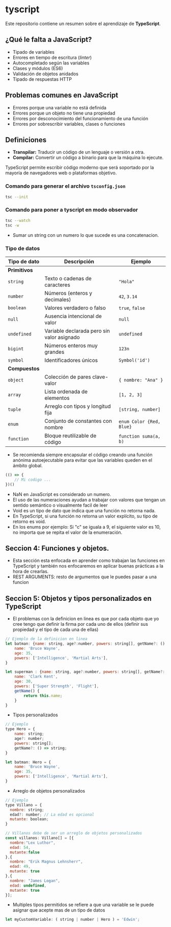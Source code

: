 # tyscript
Este repositorio contiene un resumen sobre el aprendizaje de **TypeScript**.

## ¿Qué le falta a JavaScript?

- Tipado de variables
- Errores en tiempo de escritura (_linter_)
- Autocompletado según las variables
- Clases y módulos (ES6)
- Validación de objetos anidados
- Tipado de respuestas HTTP

## Problemas comunes en JavaScript

- Errores porque una variable no está definida
- Errores porque un objeto no tiene una propiedad
- Errores por desconocimiento del funcionamiento de una función
- Errores por sobrescribir variables, clases o funciones

## Definiciones

- **Transpilar:** Traducir un código de un lenguaje o versión a otra.
- **Compilar:** Convertir un código a binario para que la máquina lo ejecute.

TypeScript permite escribir código moderno que será soportado por la mayoría de navegadores web o plataformas objetivo.

### Comando para generar el archivo `tsconfig.json`

```bash
tsc --init
```

### Comando para poner a tyscript en modo observador
```bash
tsc --watch
tsc -w
``` 

- Sumar un string con un numero lo que sucede es una concatenacion.

### Tipo de datos

| Tipo de dato      | Descripción                                 | Ejemplo                |
|-------------------|---------------------------------------------|------------------------|
| **Primitivos**    |                                             |                        |
| `string`          | Texto o cadenas de caracteres                | `"Hola"`               |
| `number`          | Números (enteros y decimales)                | `42`, `3.14`           |
| `boolean`         | Valores verdadero o falso                    | `true`, `false`        |
| `null`            | Ausencia intencional de valor                | `null`                 |
| `undefined`       | Variable declarada pero sin valor asignado   | `undefined`            |
| `bigint`          | Números enteros muy grandes                  | `123n`                 |
| `symbol`          | Identificadores únicos                       | `Symbol('id')`         |
| **Compuestos**    |                                             |                        |
| `object`          | Colección de pares clave-valor               | `{ nombre: "Ana" }`    |
| `array`           | Lista ordenada de elementos                  | `[1, 2, 3]`            |
| `tuple`           | Arreglo con tipos y longitud fija            | `[string, number]`     |
| `enum`            | Conjunto de constantes con nombre            | `enum Color {Red, Blue}`|
| `function`        | Bloque reutilizable de código                | `function suma(a, b)`  |

- Se recomienda siempre encapsular el código creando una función anónima autoejecutable para evitar que las variables queden en el ámbito global.

```js
(() => {
    // Mi codigo ...
})()
```

- NaN en JavaScript es considerado un numero.
- El uso de las numeraciones ayudan a trabajar con valores que tengan un sentido semántico o visualmente facil de leer
- Void es un tipo de dato que indica que una función no retorna nada.
- En TypeScript, si una función no retorna un valor explícito, su tipo de retorno es void.
- En los enums por ejemplo: Si "c" se iguala a 9, el siguiente valor es 10, no importa que se repita el valor de la enumeración.

## Seccion 4: Funciones y objetos.

- Esta sección esta enfocada en aprender como trabajan las funciones en TypeScript y también nos enfocaremos en aplicar buenas prácticas a la hora de crearlas.
- REST ARGUMENTS: resto de argumentos que le puedes pasar a una funcion

## Seccion 5: Objetos y tipos personalizados en TypeScript

- El problemas con la definicion en linea es que por cada objeto que yo cree tengo que definir la firma por cada uno de ellos (definir sus propiedad y el tipo de cada una de ellas)

```js
// Ejemplo de la definicion en linea
let batman: {name: string, age?:number, powers: string[], getName?: () => string} = {
    name: 'Bruce Wayne',
    age: 35,
    powers: ['Intelligence', 'Martial Arts'],
}

let superman : {name: string, age?:number, powers: string[], getName?: () => string} = {
    name: 'Clark Kent',
    age: 30,
    powers: ['Super Strength', 'Flight'],
    getName() {
        return this.name;
    }
}
```

- Tipos personalizados

```js
// Ejemplo
type Hero = {
    name: string;
    age?: number;
    powers: string[];
    getName?: () => string;
}

let batman: Hero = {
    name: 'Bruce Wayne',
    age: 35,
    powers: ['Intelligence', 'Martial Arts'],
}
```

- Arreglo de objetos personalizados

```js
// Ejemplo
type Villano = {
  nombre: string;
  edad?: number; // La edad es opcional
  mutante: boolean;
}

// Villanos debe de ser un arreglo de objetos personalizados
const villanos: Villano[] = [{
  nombre:"Lex Luthor",
  edad: 54,
  mutante:false
},{
  nombre: "Erik Magnus Lehnsherr",
  edad: 49,
  mutante: true
},{
  nombre: "James Logan",
  edad: undefined,
  mutante: true
}];
```

- Multiples tipos permitidos se refiere a que una variable se le puede asignar que acepte mas de un tipo de datos

```js
let myCustomVariable: ( string | number | Hero ) = 'Edwin';
```
